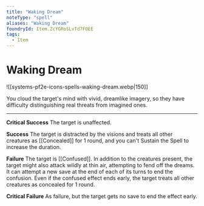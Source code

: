 ```yaml
---
title: "Waking Dream"
noteType: "spell"
aliases: "Waking Dream"
foundryId: Item.ZcYGRoSLvTd7FOEE
tags:
  - Item
---
```


# Waking Dream
![[systems-pf2e-icons-spells-waking-dream.webp|150]]

You cloud the target's mind with vivid, dreamlike imagery, so they have difficulty distinguishing real threats from imagined ones.

* * *

**Critical Success** The target is unaffected.

**Success** The target is distracted by the visions and treats all other creatures as [[Concealed]] for 1 round, and you can't Sustain the Spell to increase the duration.

**Failure** The target is [[Confused]]. In addition to the creatures present, the target might also attack wildly at thin air, attempting to fend off the dreams. It can attempt a new save at the end of each of its turns to end the confusion. Even if the confused effect ends early, the target treats all other creatures as concealed for 1 round.

**Critical Failure** As failure, but the target gets no save to end the effect early.

